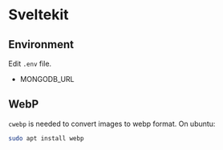 # Sveltekit

## Environment

Edit `.env` file.

- MONGODB_URL

## WebP

`cwebp` is needed to convert images to webp format. On ubuntu:

```bash
sudo apt install webp
```